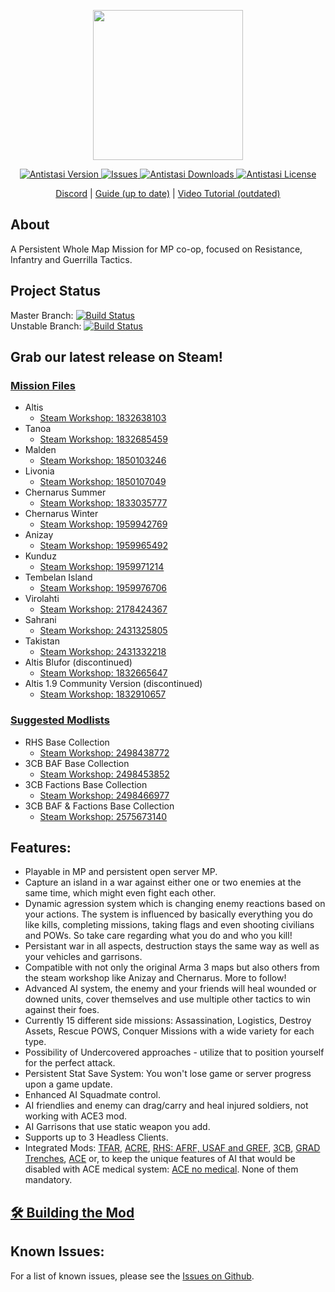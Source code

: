 <div>
<p align="center">
    <img src="https://avatars0.githubusercontent.com/u/53788409?s=200&v=4" width="240">
</p>

<p align="center">
    <a href="https://github.com/official-antistasi-community/A3-Antistasi/releases/latest">
        <img src="https://img.shields.io/badge/Latest_Version-2.5.3-blue.svg?style=flat-square" alt="Antistasi Version">
    </a>
    <a href="https://github.com/official-antistasi-community/A3-Antistasi/issues">
        <img src="https://img.shields.io/github/issues/official-antistasi-community/A3-Antistasi?style=flat-square" alt="Issues">
    </a>
    <a href="https://github.com/official-antistasi-community/A3-Antistasi/releases">
        <img src="https://img.shields.io/github/downloads/official-antistasi-community/A3-Antistasi/total.svg?style=flat-square&label=Downloads" alt="Antistasi Downloads">
    </a>
    <a href="https://github.com/official-antistasi-community/A3-Antistasi/blob/unstable/LICENSE">
        <img src="https://img.shields.io/badge/License-MiT-blue.svg?style=flat-square" alt="Antistasi License">
    </a>
</p>


<p align="center">
    <a href="https://discord.gg/TYDwCRKnKX">Discord</a> | <a href="https://official-antistasi-community.github.io/A3-Antistasi-Docs/index.html">Guide (up to date)</a> | <a href="https://www.youtube.com/watch?v=nebLG3Jhrbk">Video Tutorial (outdated)</a>
</p>
</div>

## About
A Persistent Whole Map Mission for MP co-op, focused on Resistance, Infantry and Guerrilla Tactics.

## Project Status
Master Branch: [![Build Status](https://travis-ci.com/official-antistasi-community/A3-Antistasi.svg?branch=master)](https://travis-ci.com/official-antistasi-community/A3-Antistasi)  
Unstable Branch: [![Build Status](https://travis-ci.com/official-antistasi-community/A3-Antistasi.svg?branch=unstable)](https://travis-ci.com/official-antistasi-community/A3-Antistasi)

## Grab our latest release on Steam!
### [Mission Files](https://steamcommunity.com/id/OfficialAntistasiCommunity/myworkshopfiles/)
- Altis
    - [Steam Workshop: 1832638103](https://steamcommunity.com/sharedfiles/filedetails/?id=1832638103)
- Tanoa
    - [Steam Workshop: 1832685459](https://steamcommunity.com/sharedfiles/filedetails/?id=1832685459)
- Malden
    - [Steam Workshop: 1850103246](https://steamcommunity.com/sharedfiles/filedetails/?id=1850103246)
- Livonia
    - [Steam Workshop: 1850107049](https://steamcommunity.com/sharedfiles/filedetails/?id=1850107049)
- Chernarus Summer
    - [Steam Workshop: 1833035777](https://steamcommunity.com/sharedfiles/filedetails/?id=1833035777)
- Chernarus Winter
    - [Steam Workshop: 1959942769](https://steamcommunity.com/sharedfiles/filedetails/?id=1959942769)
- Anizay
    - [Steam Workshop: 1959965492](https://steamcommunity.com/sharedfiles/filedetails/?id=1959965492)
- Kunduz
    - [Steam Workshop: 1959971214](https://steamcommunity.com/sharedfiles/filedetails/?id=1959971214)
- Tembelan Island
    - [Steam Workshop: 1959976706](https://steamcommunity.com/sharedfiles/filedetails/?id=1959976706)
- Virolahti
    - [Steam Workshop: 2178424367](https://steamcommunity.com/sharedfiles/filedetails/?id=2178424367)
- Sahrani
    - [Steam Workshop: 2431325805](https://steamcommunity.com/sharedfiles/filedetails/?id=2431325805)
- Takistan
    - [Steam Workshop: 2431332218](https://steamcommunity.com/sharedfiles/filedetails/?id=2431332218)
- Altis Blufor (discontinued)
    - [Steam Workshop: 1832665647](https://steamcommunity.com/sharedfiles/filedetails/?id=1832665647)
- Altis 1.9 Community Version (discontinued)
    - [Steam Workshop: 1832910657](https://steamcommunity.com/sharedfiles/filedetails/?id=1832910657)

### [Suggested Modlists](https://steamcommunity.com/id/OfficialAntistasiCommunity/myworkshopfiles/?section=collections)
- RHS Base Collection
    - [Steam Workshop: 2498438772](https://steamcommunity.com/sharedfiles/filedetails/?id=2498438772)
- 3CB BAF Base Collection
    - [Steam Workshop: 2498453852](https://steamcommunity.com/sharedfiles/filedetails/?id=2498453852)
- 3CB Factions Base Collection
    - [Steam Workshop: 2498466977](https://steamcommunity.com/sharedfiles/filedetails/?id=2498466977)
- 3CB BAF & Factions Base Collection
    - [Steam Workshop: 2575673140](https://steamcommunity.com/sharedfiles/filedetails/?id=2575673140)

## Features:

- Playable in MP and persistent open server MP.
- Capture an island in a war against either one or two enemies at the same time, which might even fight each other.
- Dynamic agression system which is changing enemy reactions based on your actions. The system is influenced by basically everything you do like kills, completing missions, taking flags and even shooting civilians and POWs. So take care regarding what you do and who you kill!
- Persistant war in all aspects, destruction stays the same way as well as your vehicles and garrisons.
- Compatible with not only the original Arma 3 maps but also others from the steam workshop like Anizay and Chernarus. More to follow!
- Advanced AI system, the enemy and your friends will heal wounded or downed units, cover themselves and use multiple other tactics to win against their foes.
- Currently 15 different side missions: Assassination, Logistics, Destroy Assets, Rescue POWS, Conquer Missions with a wide variety for each type.
- Possibility of Undercovered approaches - utilize that to position yourself for the perfect attack.
- Persistent Stat Save System: You won't lose game or server progress upon a game update.
- Enhanced AI Squadmate control.
- AI friendlies and enemy can drag/carry and heal injured soldiers, not working with ACE3 mod.
- AI Garrisons that use static weapon you add.
- Supports up to 3 Headless Clients.
- Integrated Mods: [TFAR](https://steamcommunity.com/sharedfiles/filedetails/?id=620019431), [ACRE](https://steamcommunity.com/sharedfiles/filedetails/?id=751965892), [RHS: AFRF, USAF and GREF](https://steamcommunity.com/workshop/filedetails/?id=843770737), [3CB](https://steamcommunity.com/sharedfiles/filedetails/?id=1834976313), [GRAD Trenches](https://steamcommunity.com/sharedfiles/filedetails/?id=1224892496&searchtext=grad+trenches), [ACE](https://steamcommunity.com/sharedfiles/filedetails/?id=463939057) or, to keep the unique features of AI that would be disabled with ACE medical system: [ACE no medical](https://steamcommunity.com/sharedfiles/filedetails/?id=2158809703). None of them mandatory.

## [🛠 Building the Mod](https://github.com/official-antistasi-community/A3-Antistasi/wiki/Building-the-Mod)

## Known Issues:
For a list of known issues, please see the [Issues on Github](https://github.com/official-antistasi-community/A3-Antistasi/issues).
